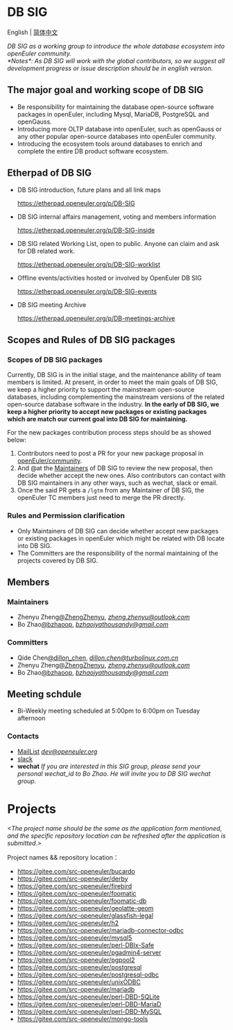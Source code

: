 # DB SIG
English | [简体中文](./README.CN.md)

*DB SIG as a working group to introduce the whole database ecosystem into openEuler community.*<br>
*\*Notes\*: As DB SIG will work with the global contributors, so we suggest all development progress or issue description
should be in english version.*

## The major goal and working scope of DB SIG
- Be responsibility for maintaining the database open-source software packages in openEuler, including Mysql, MariaDB,
PostgreSQL and openGauss.
- Introducing more OLTP database into openEuler, such as openGauss or any other popular open-source databases into
openEuler community.
- Introducing the ecosystem tools around databases to enrich and complete the entire DB product software ecosystem.

## Etherpad of DB SIG
- DB SIG introduction, future plans and all link maps

  https://etherpad.openeuler.org/p/DB-SIG
- DB SIG internal affairs management, voting and members information

  https://etherpad.openeuler.org/p/DB-SIG-inside
- DB SIG related Working List, open to public. Anyone can claim and ask for DB related work.

  https://etherpad.openeuler.org/p/DB-SIG-worklist
- Offline events/activities hosted or involved by OpenEuler DB SIG

  https://etherpad.openeuler.org/p/DB-SIG-events
- DB SIG meeting Archive

  https://etherpad.openeuler.org/p/DB-meetings-archive

## Scopes and Rules of DB SIG packages

### Scopes of DB SIG packages
Currently, DB SIG is in the initial stage, and the maintenance ability of team members is limited. At present, in order
to meet the main goals of DB SIG, we keep a higher priority to support the mainstream open-source databases, including
complementing the mainstream versions of the related open-source database software in the industry.
**In the early of DB SIG, we keep a higher priority to  accept new packages or existing packages which are match
our current goal into DB SIG for maintaining.**

For the new packages contribution process steps should be as showed below:

1. Contributors need to post a PR for your new package proposal in [openEuler/community](https://gitee.com/openeuler/community).
2. And @at the [Maintainers](https://gitee.com/openeuler/community/tree/master/sig/DB#maintainers) of DB SIG to review the new proposal, then decide whether accept the new ones. Also
   contributors can contact with DB SIG maintainers in any other ways, such as wechat, slack or email.
3. Once the said PR gets a `/lgtm` from any Maintainer of DB SIG, the openEuler TC members just need to merge the PR
   directly. 

### Rules and Permission clarification
 - Only Maintainers of DB SIG can decide whether accept new packages or existing packages in openEuler which might be
   related with DB locate into DB SIG.
 - The Committers are the responsibility of the normal maintaining of the projects covered by DB SIG.

## Members

### Maintainers
- Zhenyu Zheng[@ZhengZhenyu](https://gitee.com/ZhengZhenyu), *zheng.zhenyu@outlook.com*
- Bo Zhao[@bzhaoop](https://gitee.com/bzhaoop), *bzhaojyathousandy@gmail.com*

### Committers
- Qide Chen[@dillon_chen](https://gitee.com/dillon_chen), *dillon.chen@turbolinux.com.cn*
- Zhenyu Zheng[@ZhengZhenyu](https://gitee.com/ZhengZhenyu), *zheng.zhenyu@outlook.com*
- Bo Zhao[@bzhaoop](https://gitee.com/bzhaoop), *bzhaojyathousandy@gmail.com*


## Meeting schdule
- Bi-Weekly meeting scheduled at 5:00pm to 6:00pm on Tuesday afternoon

### Contacts
- [MailList](dev@openeuler.org) *dev@openeuler.org*
- [slack](https://join.slack.com/t/slack-jma9373/shared_invite/zt-o66x6a3a-HY4Cwjc49XPxc9aN_FHOdg)
- **wechat** *If you are interested in this SIG group, please send your personal wechat_id to Bo Zhao. He will invite you 
to DB SIG wechat group.*


# Projects

*<The project name should be the same as the application form mentioned, and the specific repository location can be
refreshed after the application is submitted.>*

Project names && repository location：
- https://gitee.com/src-openeuler/bucardo
- https://gitee.com/src-openeuler/derby
- https://gitee.com/src-openeuler/firebird
- https://gitee.com/src-openeuler/foomatic
- https://gitee.com/src-openeuler/foomatic-db
- https://gitee.com/src-openeuler/geolatte-geom
- https://gitee.com/src-openeuler/glassfish-legal
- https://gitee.com/src-openeuler/h2
- https://gitee.com/src-openeuler/mariadb-connector-odbc
- https://gitee.com/src-openeuler/mysql5
- https://gitee.com/src-openeuler/perl-DBIx-Safe
- https://gitee.com/src-openeuler/pgadmin4-server
- https://gitee.com/src-openeuler/pgpool2
- https://gitee.com/src-openeuler/postgresql
- https://gitee.com/src-openeuler/postgresql-odbc
- https://gitee.com/src-openeuler/unixODBC
- https://gitee.com/src-openeuler/mariadb
- https://gitee.com/src-openeuler/perl-DBD-SQLite
- https://gitee.com/src-openeuler/perl-DBD-MariaD
- https://gitee.com/src-openeuler/perl-DBD-MySQL
- https://gitee.com/src-openeuler/mongo-tools
